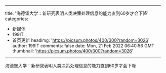 
---
title: '海德堡大学：新研究表明人类决策处理信息的能力直到60岁才会下降'
categories: 
 - 新媒体
 - 199IT
 - 首页更新
headimg: 'https://picsum.photos/400/300?random=3026'
author: 199IT
comments: false
date: Mon, 21 Feb 2022 06:40:56 GMT
thumbnail: 'https://picsum.photos/400/300?random=3026'
---

<div>   
海德堡大学：新研究表明人类决策处理信息的能力直到60岁才会下降  
</div>
            